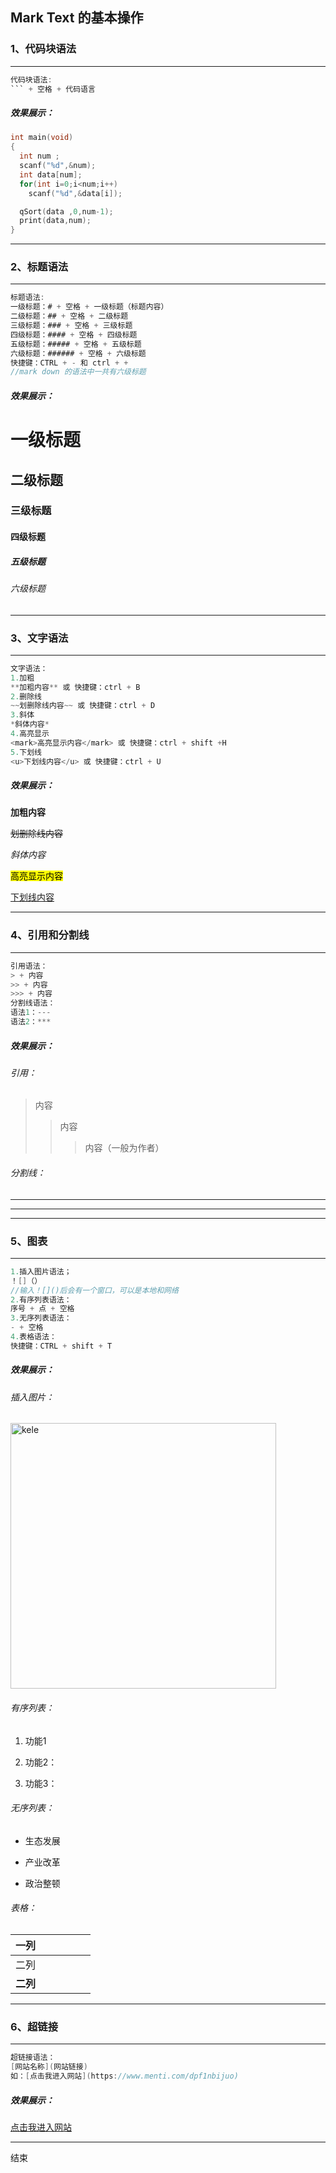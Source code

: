 ## Mark Text 的基本操作

### 1、代码块语法

***

```c
代码块语法:
``` + 空格 + 代码语言 
```

##### 效果展示：

```c
int main(void)
{
  int num ;
  scanf("%d",&num);
  int data[num];
  for(int i=0;i<num;i++)
    scanf("%d",&data[i]);

  qSort(data ,0,num-1);
  print(data,num);
}
```

---

### 2、标题语法

---

```c
标题语法:
一级标题：# + 空格 + 一级标题（标题内容）
二级标题：## + 空格 + 二级标题
三级标题：### + 空格 + 三级标题
四级标题：#### + 空格 + 四级标题
五级标题：##### + 空格 + 五级标题
六级标题：###### + 空格 + 六级标题
快捷键：CTRL + - 和 ctrl + +
//mark down 的语法中一共有六级标题
```

##### 效果展示：

# 一级标题

## 二级标题

### 三级标题

#### 四级标题

##### 五级标题

###### 六级标题

---

### 3、文字语法

---

```c
文字语法：
1.加粗 
**加粗内容** 或 快捷键：ctrl + B 
2.删除线 
~~划删除线内容~~ 或 快捷键：ctrl + D 
3.斜体 
*斜体内容* 
4.高亮显示 
<mark>高亮显示内容</mark> 或 快捷键：ctrl + shift +H
5.下划线 
<u>下划线内容</u> 或 快捷键：ctrl + U
```

##### 效果展示：

**加粗内容**

~~划删除线内容~~

*斜体内容*

<mark>高亮显示内容</mark>

<u>下划线内容</u>

---

### 4、引用和分割线

---

```c
引用语法：
> + 内容
>> + 内容
>>> + 内容
分割线语法：
语法1：---
语法2：***
```

##### 效果展示：

###### 引用：

> 内容
> 
> > 内容
> > 
> > > 内容（一般为作者）

###### 分割线：

---

***

---

### 5、图表

---

```c
1.插入图片语法；
！[]（）
//输入！[]()后会有一个窗口，可以是本地和网络 
2.有序列表语法：
序号 + 点 + 空格
3.无序列表语法：
- + 空格
4.表格语法：
快捷键：CTRL + shift + T
```

##### 效果展示：

###### 插入图片：

<img title="" src="file:///C:/Users/50108/Pictures/Saved%20Pictures/230224572.jpg" alt="kele" width="425" data-align="left">

###### 有序列表：

1. 功能1

2. 功能2：

3. 功能3：

###### 无序列表：

- 生态发展

- 产业改革

- 政治整顿

###### 表格：

| 一列     |     |     |     |     |     |
|:------ | --- | --- | --- | --- | --- |
| 二列     |     |     |     |     |     |
| **二列** |     |     |     |     |     |

---

### 6、超链接

---

```c
超链接语法：
[网站名称](网站链接)
如：[点击我进入网站](https://www.menti.com/dpf1nbijuo)
```

##### 效果展示：

[点击我进入网站](https://www.menti.com/dpf1nbijuo)

---

结束
